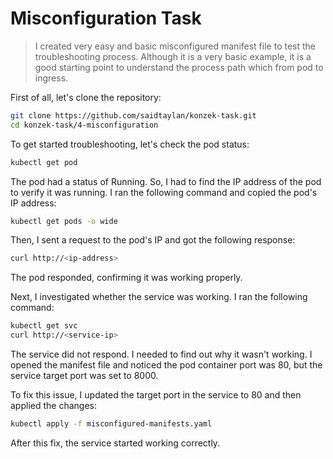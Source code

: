 # Misconfiguration Task

> I created very easy and basic misconfigured manifest file to test the troubleshooting process. Although it is a very basic example, it is a good starting point to understand the process path which from pod to ingress.

First of all, let's clone the repository:

```bash
git clone https://github.com/saidtaylan/konzek-task.git
cd konzek-task/4-misconfiguration
```

To get started troubleshooting, let's check the pod status:
```bash
kubectl get pod
```
The pod had a status of Running. So, I had to find the IP address of the pod to verify it was running. I ran the following command and copied the pod's IP address:

```bash
kubectl get pods -o wide
```
Then, I sent a request to the pod's IP and got the following response:

```bash
curl http://<ip-address>
```
The pod responded, confirming it was working properly.

Next, I investigated whether the service was working. I ran the following command:

```bash
kubectl get svc
curl http://<service-ip>
```
The service did not respond. I needed to find out why it wasn't working. I opened the manifest file and noticed the pod container port was 80, but the service target port was set to 8000.

To fix this issue, I updated the target port in the service to 80 and then applied the changes:

```bash
kubectl apply -f misconfigured-manifests.yaml
```
After this fix, the service started working correctly.
